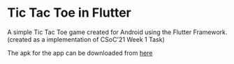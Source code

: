 # Tic Tac Toe in Flutter

A simple Tic Tac Toe game created for Android using the Flutter Framework. (created as a implementation of CSoC'21 Week 1 Task)

The apk for the app can be downloaded from [here](https://appsenjoy.com/Pvau5)
